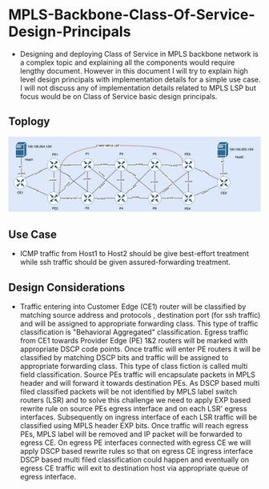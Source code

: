 # MPLS-Backbone-Class-Of-Service-Design-Principals
* Designing and deploying Class of Service in MPLS backbone network is a complex topic and explaining all the components would require lengthy document. However in this document I will try to explain high level design principals with implementation details for a simple use case. I will not discuss any of implementation details related to MPLS LSP but focus would be on Class of Service basic design principals. 
## Toplogy
![toplogy](./images/toplogy.png)
## Use Case
* ICMP traffic from Host1 to Host2 should be give best-effort treatment while ssh traffic should be given assured-forwarding treatment. 
## Design Considerations
* Traffic entering into Customer Edge (CE1) router will be classified by matching source address and protocols , destination port (for ssh traffic) and will be assigned to appropriate forwarding class. This type of traffic classification is "Behavioral Aggregated" classification. Egress traffic from CE1 towards Provider Edge (PE) 1&2 routers will be marked with appropriate DSCP code points. Once traffic will enter PE routers it will be classified by matching DSCP bits and traffic will be assigned to appropriate forwarding class. This type of class fiction is called multi field classification. Source PEs traffic will encapsulate packets in MPLS header and will forward it towards destination PEs. As DSCP based multi filed classified packets will be not identified by MPLS label switch routers (LSR) and to solve this challenge we need to apply EXP based rewrite rule on source PEs egress interface and on each LSR' egress interfaces. Subsequently on ingress interface of each LSR traffic will be classified using MPLS header EXP bits.  Once traffic will reach egress PEs, MPLS label will be removed and IP packet will be forwarded to egress CE. On egress PE interfaces connected with egress CE we will apply DSCP based rewrite rules so that on egress CE ingress interface DSCP based multi filed classification could happen and eventually on egress CE traffic will exit to destination host via appropriate queue of egress interface. 
